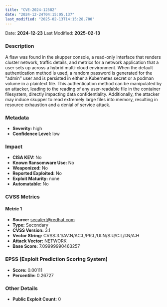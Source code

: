 ```yaml
---
title: "CVE-2024-12582"
date: "2024-12-24T04:15:05.137"
last_modified: "2025-02-13T14:15:28.700"
---
```


Date: **2024-12-23** Last Modified: **2025-02-13**

### Description  
A flaw was found in the skupper console,  a read-only interface that renders cluster network, traffic details, and metrics for a network application that a user sets up across a hybrid multi-cloud environment. When the default authentication method is used, a random password is generated for the "admin" user and is persisted in either a Kubernetes secret or a podman volume in a plaintext file. This authentication method can be manipulated by an attacker, leading to the reading of any user-readable file in the container filesystem, directly impacting data confidentiality. Additionally, the attacker may induce skupper to read extremely large files into memory, resulting in resource exhaustion and a denial of service attack.

### Metadata  
- **Severity:** high
- **Confidence Level:** low

### Impact  
- **CISA KEV:** No
- **Known Ransomware Use:** No
- **Weaponized:** No
- **Reported Exploited:** No
- **Exploit Maturity:** none
- **Automatable:** No

### CVSS Metrics  

#### Metric 1
- **Source:** secalert@redhat.com
- **Type:** Secondary
- **CVSS Version:** 3.1
- **Vector String:** CVSS:3.1/AV:N/AC:L/PR:L/UI:N/S:U/C:L/I:N/A:H
- **Attack Vector:** NETWORK
- **Base Score:** 7.09999990463257


### EPSS (Exploit Prediction Scoring System)  
- **Score:** 0.00111
- **Percentile:** 0.26727

### Other Details  
- **Public Exploit Count:** 0
